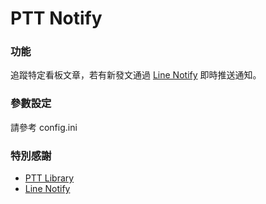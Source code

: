 # PTT Notify

### 功能
追蹤特定看板文章，若有新發文通過 [Line Notify](https://notify-bot.line.me/zh_TW/) 即時推送通知。

### 參數設定
請參考 config.ini

### 特別感謝
+ [PTT Library](https://github.com/Truth0906/PTTLibrary)
+ [Line Notify](https://notify-bot.line.me/zh_TW/)